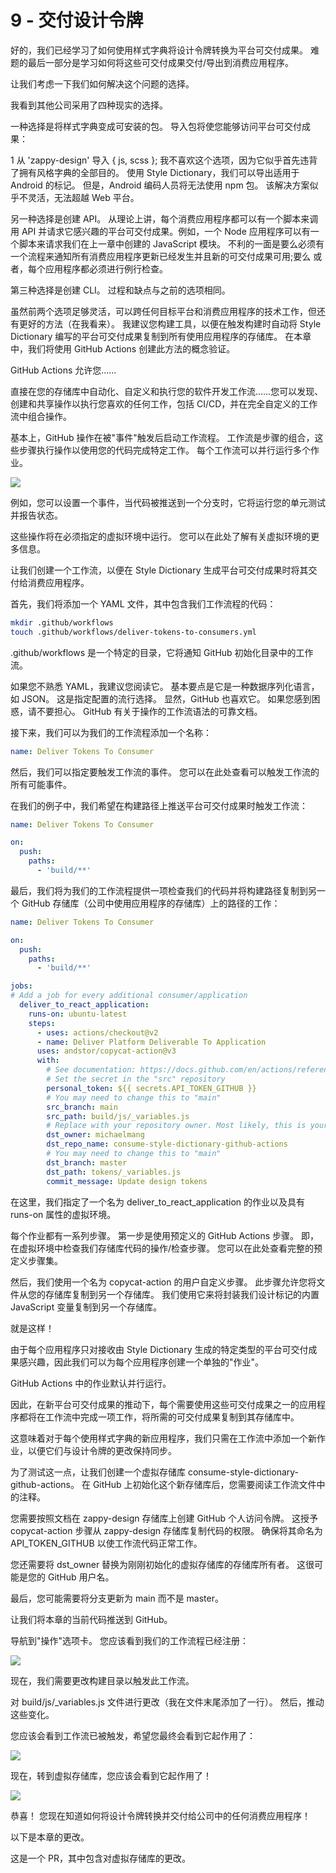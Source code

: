 # 9 - 交付设计令牌

好的，我们已经学习了如何使用样式字典将设计令牌转换为平台可交付成果。 难题的最后一部分是学习如何将这些可交付成果交付/导出到消费应用程序。

让我们考虑一下我们如何解决这个问题的选择。

我看到其他公司采用了四种现实的选择。

一种选择是将样式字典变成可安装的包。 导入包将使您能够访问平台可交付成果：

1 从 'zappy-design' 导入 { js, scss };
我不喜欢这个选项，因为它似乎首先违背了拥有风格字典的全部目的。 使用 Style Dictionary，我们可以导出适用于 Android 的标记。 但是，Android 编码人员将无法使用 npm 包。 该解决方案似乎不灵活，无法超越 Web 平台。

另一种选择是创建 API。 从理论上讲，每个消费应用程序都可以有一个脚本来调用 API 并请求它感兴趣的平台可交付成果。例如，一个 Node 应用程序可以有一个脚本来请求我们在上一章中创建的 JavaScript 模块。 不利的一面是要么必须有一个流程来通知所有消费应用程序更新已经发生并且新的可交付成果可用;要么 或者，每个应用程序都必须进行例行检查。

第三种选择是创建 CLI。 过程和缺点与之前的选项相同。

虽然前两个选项足够灵活，可以跨任何目标平台和消费应用程序的技术工作，但还有更好的方法（在我看来）。 我建议您构建工具，以便在触发构建时自动将 Style Dictionary 编写的平台可交付成果复制到所有使用应用程序的存储库。 在本章中，我们将使用 GitHub Actions 创建此方法的概念验证。

GitHub Actions 允许您……

直接在您的存储库中自动化、自定义和执行您的软件开发工作流……您可以发现、创建和共享操作以执行您喜欢的任何工作，包括 CI/CD，并在完全自定义的工作流中组合操作。

基本上，GitHub 操作在被"事件"触发后启动工作流程。 工作流是步骤的组合，这些步骤执行操作以使用您的代码完成特定工作。 每个工作流可以并行运行多个作业。

![](./images/9-1.png)

例如，您可以设置一个事件，当代码被推送到一个分支时，它将运行您的单元测试并报告状态。

这些操作将在必须指定的虚拟环境中运行。 您可以在此处了解有关虚拟环境的更多信息。

让我们创建一个工作流，以便在 Style Dictionary 生成平台可交付成果时将其交付给消费应用程序。

首先，我们将添加一个 YAML 文件，其中包含我们工作流程的代码：

```sh
mkdir .github/workflows
touch .github/workflows/deliver-tokens-to-consumers.yml
```

.github/workflows 是一个特定的目录，它将通知 GitHub 初始化目录中的工作流。

如果您不熟悉 YAML，我建议您阅读它。 基本要点是它是一种数据序列化语言，如 JSON。 这是指定配置的流行选择。 显然，GitHub 也喜欢它。 如果您感到困惑，请不要担心。 GitHub 有关于操作的工作流语法的可靠文档。

接下来，我们可以为我们的工作流程添加一个名称：

```yaml
name: Deliver Tokens To Consumer
```

然后，我们可以指定要触发工作流的事件。 您可以在此处查看可以触发工作流的所有可能事件。

在我们的例子中，我们希望在构建路径上推送平台可交付成果时触发工作流：

```yaml
name: Deliver Tokens To Consumer

on:
  push:
    paths:
      - 'build/**'
```

最后，我们将为我们的工作流程提供一项检查我们的代码并将构建路径复制到另一个 GitHub 存储库（公司中使用应用程序的存储库）上的路径的工作：

```yaml
name: Deliver Tokens To Consumer

on:
  push:
    paths:
      - 'build/**'

jobs:
# Add a job for every additional consumer/application
  deliver_to_react_application:
    runs-on: ubuntu-latest
    steps:
      - uses: actions/checkout@v2
      - name: Deliver Platform Deliverable To Application
      uses: andstor/copycat-action@v3
      with:
        # See documentation: https://docs.github.com/en/actions/reference/encrypted-secrets
        # Set the secret in the "src" repository
        personal_token: ${{ secrets.API_TOKEN_GITHUB }}
        # You may need to change this to "main"
        src_branch: main
        src_path: build/js/_variables.js
        # Replace with your repository owner. Most likely, this is your GitHub username.
        dst_owner: michaelmang
        dst_repo_name: consume-style-dictionary-github-actions
        # You may need to change this to "main"
        dst_branch: master
        dst_path: tokens/_variables.js
        commit_message: Update design tokens
```

在这里，我们指定了一个名为 deliver_to_react_application 的作业以及具有 runs-on 属性的虚拟环境。

每个作业都有一系列步骤。 第一步是使用预定义的 GitHub Actions 步骤。 即，在虚拟环境中检查我们存储库代码的操作/检查步骤。 您可以在此处查看完整的预定义步骤集。

然后，我们使用一个名为 copycat-action 的用户自定义步骤。 此步骤允许您将文件从您的存储库复制到另一个存储库。 我们使用它来将封装我们设计标记的内置 JavaScript 变量复制到另一个存储库。

就是这样！

由于每个应用程序只对接收由 Style Dictionary 生成的特定类型的平台可交付成果感兴趣，因此我们可以为每个应用程序创建一个单独的"作业"。

GitHub Actions 中的作业默认并行运行。

因此，在新平台可交付成果的推动下，每个需要使用这些可交付成果之一的应用程序都将在工作流中完成一项工作，将所需的可交付成果复制到其存储库中。

这意味着对于每个使用样式字典的新应用程序，我们只需在工作流中添加一个新作业，以便它们与设计令牌的更改保持同步。

为了测试这一点，让我们创建一个虚拟存储库 consume-style-dictionary-github-actions。 在 GitHub 上初始化这个新存储库后，您需要阅读工作流文件中的注释。

您需要按照文档在 zappy-design 存储库上创建 GitHub 个人访问令牌。 这授予 copycat-action 步骤从 zappy-design 存储库复制代码的权限。 确保将其命名为 API_TOKEN_GITHUB 以使工作流代码正常工作。

您还需要将 dst_owner 替换为刚刚初始化的虚拟存储库的存储库所有者。 这很可能是您的 GitHub 用户名。

最后，您可能需要将分支更新为 main 而不是 master。

让我们将本章的当前代码推送到 GitHub。

导航到"操作"选项卡。 您应该看到我们的工作流程已经注册：

![](./images/9-2.png)

现在，我们需要更改构建目录以触发此工作流。

对 build/js/_variables.js 文件进行更改（我在文件末尾添加了一行）。 然后，推动这些变化。

您应该会看到工作流已被触发，希望您最终会看到它起作用了：

![](./images/9-3.png)

现在，转到虚拟存储库，您应该会看到它起作用了！

![](./images/9-4.png)

恭喜！ 您现在知道如何将设计令牌转换并交付给公司中的任何消费应用程序！

以下是本章的更改。

这是一个 PR，其中包含对虚拟存储库的更改。